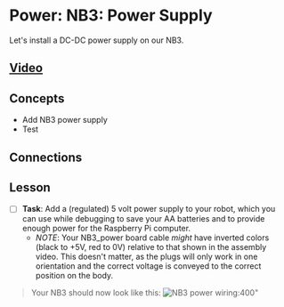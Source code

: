 # Power: NB3: Power Supply
Let's install a DC-DC power supply on our NB3.

## [Video]()

## Concepts
- Add NB3 power supply
- Test

## Connections

## Lesson

- [ ] **Task**: Add a (regulated) 5 volt power supply to your robot, which you can use while debugging to save your AA batteries and to provide enough power for the Raspberry Pi computer.
    - *NOTE*: Your NB3_power board cable *might* have inverted colors (black to +5V, red to 0V) relative to that shown in the assembly video. This doesn't matter, as the plugs will only work in one orientation and the correct voltage is conveyed to the correct position on the body.
> Your NB3 should now look like this: ![NB3 power wiring:400](../../../boxes/power/_data/images/NB3_power_wiring.png)"

